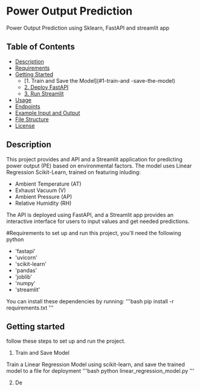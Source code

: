 # Power Output Prediction
Power Output Prediction using Sklearn, FastAPI and streamlit app

## Table of Contents
- [Description](#description)
- [Requirements](#requirements)
- [Getting Started](#getting-started)
  - [1. Train and Save the Model](#1-train-and -save-the-model)
  - [2. Deploy FastAPI](#2-deploy-fastapi)
  - [3. Run Streamlit](#3-streamlit)
- [Usage](#usage)
- [Endpoints](#endpoints)
- [Example Input and Output](#example-input-and-output)
- [File Structure](#file-structure)
- [License](#License)

## Description
This project provides and API and a Streamlit application for predicting power output (PE) based on environmental factors. The model uses Linear Regression Scikit-Learn, trained on featuring inluding:

- Ambient Temperature (AT)
- Exhaust Vacuum (V)
- Ambient Pressure (AP)
- Relative Humidity (RH)

The API is deployed using FastAPI, and a Streamlit app provides an interactive interface for users to input values and get needed predictions.

#Requirements
to set up and run this project, you'll need the following python

- 'fastapi'
- 'uvicorn'
- 'scikit-learn'
- 'pandas'
- 'joblib'
- 'numpy'
- 'streamlit'

You can install these dependencies by running:
'''bash
pip install -r requirements.txt
'''

## Getting started
follow these steps to set up and run the project.

1. Train and Save Model

  Train a Linear Regression Model using scikit-learn, and save the trained model to a file for deployment
  '''bash
  python linear_regression_model.py
  '''

2. De